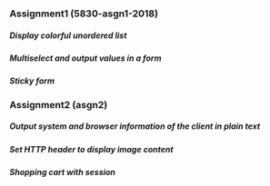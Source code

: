### Assignment1 (5830-asgn1-2018)
##### Display colorful unordered list
##### Multiselect and output values in a form
##### Sticky form
###
### Assignment2 (asgn2)
##### Output system and browser information of the client in plain text
##### Set HTTP header to display image content
##### Shopping cart with session
